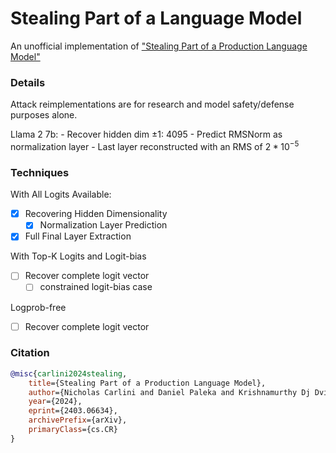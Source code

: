 # Stealing Part of a Language Model
An unofficial implementation of ["Stealing Part of a Production Language Model"](https://arxiv.org/abs/2403.06634)

### Details
Attack reimplementations are for research and model safety/defense purposes alone.

Llama 2 7b:
    - Recover hidden dim $\pm 1$: 4095
    - Predict RMSNorm as normalization layer
    - Last layer reconstructed with an RMS of $2 * 10^{-5}$

### Techniques
With All Logits Available:
- [x] Recovering Hidden Dimensionality
    - [x] Normalization Layer Prediction
- [x] Full Final Layer Extraction

With Top-K Logits and Logit-bias
- [ ] Recover complete logit vector
    - [ ] constrained logit-bias case

Logprob-free
- [ ] Recover complete logit vector


### Citation
```bibtex
@misc{carlini2024stealing,
    title={Stealing Part of a Production Language Model}, 
    author={Nicholas Carlini and Daniel Paleka and Krishnamurthy Dj Dvijotham and Thomas Steinke and Jonathan Hayase and A. Feder Cooper and Katherine Lee and Matthew Jagielski and Milad Nasr and Arthur Conmy and Eric Wallace and David Rolnick and Florian Tramèr},
    year={2024},
    eprint={2403.06634},
    archivePrefix={arXiv},
    primaryClass={cs.CR}
}
```
